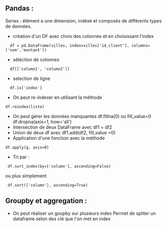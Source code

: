 ## Pandas :
Series : élément a une dimension, indéxé et composés de différents types de données.
* création d'un DF avec choix des colonnes et en choisissant l'index
```
  df = pd.DataFrame(villes, index=villes['id_client'], columns=['nom','montant'])
```
* séléction de colonnes
```
  df[['column1', 'column2']]
```
* selection de ligne
```
  df.ix['index']
```
* On peut re-indexer en utilisant la méthode
```
df.reindex(liste)
```

* On peut gérer les données manquantes df.fillna(0) ou fill_value=0
                                       df.dropna(axis=1, how='all')
* Intersection de deux DataFrame avec df1 + df2
* Union de deux df avec df1.add(df2, fill_value =0)
* Application d'une fonction avec la méthode
```
df.apply(g, axis=0)
```
* Tri par :
```
 df.sort_index(by=['column'], ascending=False)
```
 ou plus simplement
```
 df.sort(['column'], ascending=True)
```

## Groupby et aggregation :

* On peut réaliser un goupby sur plusieurs index
Permet de spliter un dataframe selon des clé que l'on met en index


